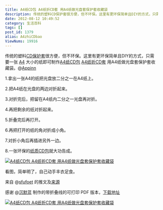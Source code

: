 ```yaml
---
title: A4纸CD包 A4纸折CD套 用A4纸做光盘套保护套收藏袋
description: 传统的塑料CD保护套很方便，但不环保。这里有更环保简单且DIY的方式，只需要一张A4大小的纸即可制作A4纸CD包A4纸折CD套用A4纸做光盘套保护套收藏袋。@Appinn1.拿出一张A4的纸把光盘放二分之一在A4纸上。2.把A4纸在光盘的两边对折起来。3.对折完后，把留在A4纸内二分之一光盘再对折。4.再把剩余的纸对折起来。5.折叠完后再打开。6.再把打开的纸的角对折成小角。
date: 2012-08-12 10:49:52
category: 生活百科
tags: []
post_id: 1379
alias: A4zhiCDbao
ViewNums: 19916
---
```


传统的塑料[CD保护套](/blog/a4zhicdbao)很方便，但不环保。这里有更环保简单且DIY的方式，只需要一张 [A4](/blog/a4zhicdbao) 大小的纸即可制作[A4纸CD包](/blog/a4zhicdbao) [A4纸折CD套](/blog/a4zhicdbao) 用A4纸做光盘套保护套收藏袋。@[Appinn](http://www.appinn.com/)

1.拿出一张A4的纸把光盘放二分之一在A4纸上。

2.把A4纸在光盘的两边对折起来。

3.对折完后，把留在A4纸内二分之一光盘再对折。

4.再把剩余的纸对折起来。

5.折叠完后再打开。

6.再把打开的纸的角对折成小角。

7.对折小角后再插进另外一边。

8.一张环保的[纸质CD包](/blog/a4zhicdbao)就大功告成。

[![A4纸CD包 A4纸折CD套 用A4纸做光盘套保护套收藏袋](http://img3.appinn.com/images/201207/tumblr_m6zjehpgkg1qact0wo1_1280.jpg "A4纸CD包 A4纸折CD套 用A4纸做光盘套保护套收藏袋")](/blog/a4zhicdbao)

看图，简单明了，自己动手丰衣足食。

来自 @[sfufoet](https://twitter.com/sfufoet/status/224316375416573953) 的推文及[来源](http://tonytacacci.tumblr.com/post/26966272618/cd-wrap-lettersheet)

感谢 @[沉默蓝](http://weibo.com/1684197391/ysS2G9I8s) 制作的带折叠线的可打印 PDF 版本，[下载地址](http://g.appinn.com/vp)

[![A4纸CD包 A4纸折CD套 用A4纸做光盘套保护套收藏袋](http://img3.appinn.com/images/201207/620c7cf8gw1duzwaxy645j.jpg "A4纸CD包 A4纸折CD套 用A4纸做光盘套保护套收藏袋")](/blog/a4zhicdbao)

